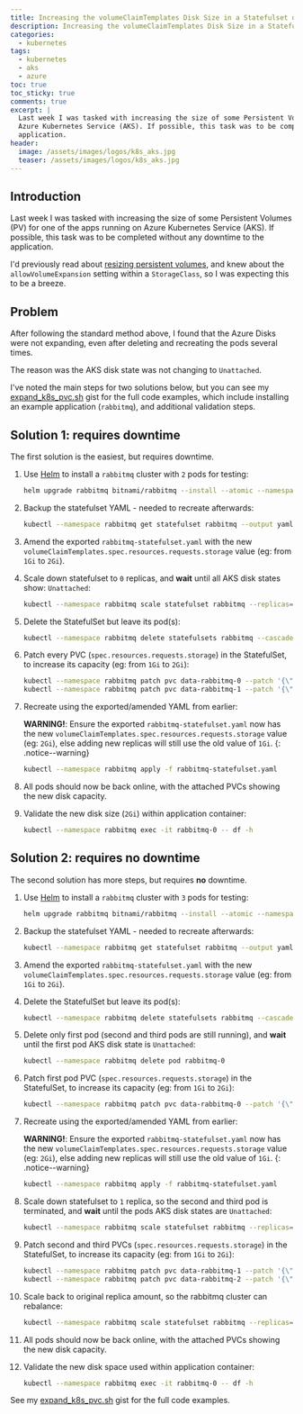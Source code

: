 ```yaml
---
title: Increasing the volumeClaimTemplates Disk Size in a Statefulset on AKS
description: Increasing the volumeClaimTemplates Disk Size in a Statefulset on AKS
categories: 
  - kubernetes
tags:
  - kubernetes
  - aks
  - azure
toc: true
toc_sticky: true
comments: true
excerpt: |
  Last week I was tasked with increasing the size of some Persistent Volumes (PV) for one of the apps running on
  Azure Kubernetes Service (AKS). If possible, this task was to be completed without any downtime to the
  application.
header:
  image: /assets/images/logos/k8s_aks.jpg
  teaser: /assets/images/logos/k8s_aks.jpg
---
```


## Introduction

Last week I was tasked with increasing the size of some Persistent Volumes (PV) for one of the apps running on
Azure Kubernetes Service (AKS). If possible, this task was to be completed without any downtime to the
application.

I'd previously read about
[resizing persistent volumes](https://kubernetes.io/blog/2018/07/12/resizing-persistent-volumes-using-kubernetes/),
and knew about the `allowVolumeExpansion` setting within a `StorageClass`, so I was expecting this to be a breeze.

## Problem

After following the standard method above, I found that the Azure Disks were not expanding, even after deleting
and recreating the pods several times.

The reason was the AKS disk state was not changing to `Unattached`.

I've noted the main steps for two solutions below, but you can see my
[expand_k8s_pvc.sh](https://gist.github.com/adamrushuk/e36a79d2b29e00efee086a4c1f3999e2) gist for the full
code examples, which include installing an example application (`rabbitmq`), and additional validation steps.

## Solution 1: requires downtime

The first solution is the easiest, but requires downtime.

1. Use [Helm](https://helm.sh/docs/intro/install/) to install a `rabbitmq` cluster with `2` pods for testing:

    ```bash
    helm upgrade rabbitmq bitnami/rabbitmq --install --atomic --namespace rabbitmq --set=replicaCount=2 --set=persistence.size=1Gi --debug
    ```

1. Backup the statefulset YAML - needed to recreate afterwards:

    ```bash
    kubectl --namespace rabbitmq get statefulset rabbitmq --output yaml > rabbitmq-statefulset.yaml
    ```

1. Amend the exported `rabbitmq-statefulset.yaml` with the new
`volumeClaimTemplates.spec.resources.requests.storage` value (eg: from `1Gi` to `2Gi`).
1. Scale down statefulset to `0` replicas, and **wait** until all AKS disk states show: `Unattached`:

    ```bash
    kubectl --namespace rabbitmq scale statefulset rabbitmq --replicas=0
    ```

1. Delete the StatefulSet but leave its pod(s):

    ```bash
    kubectl --namespace rabbitmq delete statefulsets rabbitmq --cascade=false
    ```

1. Patch every PVC (`spec.resources.requests.storage`) in the StatefulSet, to increase its capacity (eg: from `1Gi` to `2Gi`):

    ```bash
    kubectl --namespace rabbitmq patch pvc data-rabbitmq-0 --patch '{\"spec\": {\"resources\": {\"requests\": {\"storage\": \"2Gi\"}}}}'
    kubectl --namespace rabbitmq patch pvc data-rabbitmq-1 --patch '{\"spec\": {\"resources\": {\"requests\": {\"storage\": \"2Gi\"}}}}'
    ```

1. Recreate using the exported/amended YAML from earlier:

    **WARNING!**: Ensure the exported `rabbitmq-statefulset.yaml` now has the new
    `volumeClaimTemplates.spec.resources.requests.storage` value (eg: `2Gi`), else adding new replicas will still
    use the old value of `1Gi`.
    {: .notice--warning}

    ```bash
    kubectl --namespace rabbitmq apply -f rabbitmq-statefulset.yaml
    ```

1. All pods should now be back online, with the attached PVCs showing the new disk capacity.
1. Validate the new disk size (`2Gi`) within application container:

    ```bash
    kubectl --namespace rabbitmq exec -it rabbitmq-0 -- df -h
    ```

## Solution 2: requires no downtime

The second solution has more steps, but requires **no** downtime.

1. Use [Helm](https://helm.sh/docs/intro/install/) to install a `rabbitmq` cluster with `3` pods for testing:

    ```bash
    helm upgrade rabbitmq bitnami/rabbitmq --install --atomic --namespace rabbitmq --set=replicaCount=3 --set=persistence.size=1Gi --debug
    ```

1. Backup the statefulset YAML - needed to recreate afterwards:

    ```bash
    kubectl --namespace rabbitmq get statefulset rabbitmq --output yaml > rabbitmq-statefulset.yaml
    ```

1. Amend the exported `rabbitmq-statefulset.yaml` with the new
`volumeClaimTemplates.spec.resources.requests.storage` value (eg: from `1Gi` to `2Gi`).
1. Delete the StatefulSet but leave its pod(s):

    ```bash
    kubectl --namespace rabbitmq delete statefulsets rabbitmq --cascade=false
    ```

1. Delete only first pod (second and third pods are still running), and **wait** until the first pod AKS disk state is `Unattached`:

    ```bash
    kubectl --namespace rabbitmq delete pod rabbitmq-0
    ```

1. Patch first pod PVC (`spec.resources.requests.storage`) in the StatefulSet, to increase its capacity (eg: from `1Gi` to `2Gi`):

    ```bash
    kubectl --namespace rabbitmq patch pvc data-rabbitmq-0 --patch '{\"spec\": {\"resources\": {\"requests\": {\"storage\": \"2Gi\"}}}}'
    ```

1. Recreate using the exported/amended YAML from earlier:

    **WARNING!**: Ensure the exported `rabbitmq-statefulset.yaml` now has the new
    `volumeClaimTemplates.spec.resources.requests.storage` value (eg: `2Gi`), else adding new replicas will still
    use the old value of `1Gi`.
    {: .notice--warning}

    ```bash
    kubectl --namespace rabbitmq apply -f rabbitmq-statefulset.yaml
    ```

1. Scale down statefulset to `1` replica, so the second and third pod is terminated, and **wait** until the pods AKS disk states are `Unattached`:

    ```bash
    kubectl --namespace rabbitmq scale statefulset rabbitmq --replicas=1
    ```

1. Patch second and third PVCs (`spec.resources.requests.storage`) in the StatefulSet, to increase its capacity (eg: from `1Gi` to `2Gi`):

    ```bash
    kubectl --namespace rabbitmq patch pvc data-rabbitmq-1 --patch '{\"spec\": {\"resources\": {\"requests\": {\"storage\": \"2Gi\"}}}}'
    kubectl --namespace rabbitmq patch pvc data-rabbitmq-2 --patch '{\"spec\": {\"resources\": {\"requests\": {\"storage\": \"2Gi\"}}}}'
    ```

1. Scale back to original replica amount, so the rabbitmq cluster can rebalance:

    ```bash
    kubectl --namespace rabbitmq scale statefulset rabbitmq --replicas=3
    ```

1. All pods should now be back online, with the attached PVCs showing the new disk capacity.
1. Validate the new disk space used within application container:

    ```bash
    kubectl --namespace rabbitmq exec -it rabbitmq-0 -- df -h
    ```

See my [expand_k8s_pvc.sh](https://gist.github.com/adamrushuk/e36a79d2b29e00efee086a4c1f3999e2) gist for the full
code examples.
